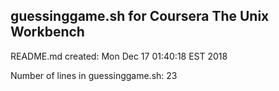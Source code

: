 ## guessinggame.sh for Coursera The Unix Workbench

README.md created: Mon Dec 17 01:40:18 EST 2018

Number of lines in guessinggame.sh: 23